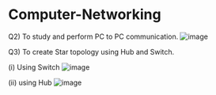 # Computer-Networking

Q2) To study and perform PC to PC communication.
![image](https://github.com/Chanchalkumar1/Computer-Networking/assets/118990779/2cc2d7d2-4713-4ed9-8374-992ed44dc8de)

Q3)  To create Star topology using Hub and Switch.

(i) Using Switch
![image](https://github.com/Chanchalkumar1/Computer-Networking/assets/118990779/a0330352-938b-4c4d-926d-9ab34001eea2)

(ii) using Hub
![image](https://github.com/Chanchalkumar1/Computer-Networking/assets/118990779/851d9f64-1cee-49e1-8b17-a86e2cdf5c46)
